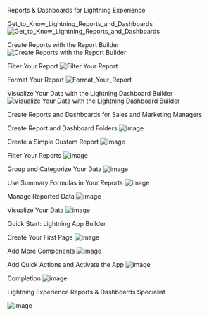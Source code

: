 Reports & Dashboards for Lightning Experience



Get_to_Know_Lightning_Reports_and_Dashboards
![Get_to_Know_Lightning_Reports_and_Dashboards ](https://github.com/smartinternz02/SI-GuidedProject-605002-1705741939/assets/145829884/fae255e5-cd80-4e37-9b07-d79f3bb7385f)



Create Reports with the Report Builder
![Create Reports with the Report Builder ](https://github.com/smartinternz02/SI-GuidedProject-605002-1705741939/assets/145829884/2f9bb181-64ad-43c9-9518-392a51b1175d)



Filter Your Report
![Filter Your Report](https://github.com/smartinternz02/SI-GuidedProject-605002-1705741939/assets/145829884/8e60bfe7-eed9-4e2f-8bb1-0dcdb90f4179)



Format Your Report
![Format_Your_Report](https://github.com/smartinternz02/SI-GuidedProject-605002-1705741939/assets/145829884/fff3fb21-124c-4998-9eb1-b2fb8e08a039)



Visualize Your Data with the Lightning Dashboard Builder
![Visualize Your Data with the Lightning Dashboard Builder](https://github.com/smartinternz02/SI-GuidedProject-605002-1705741939/assets/145829884/722014aa-8d22-41ca-9ddc-4cf29066b4e6)







Create Reports and Dashboards for Sales and Marketing Managers



Create Report and Dashboard Folders
![image](https://github.com/smartinternz02/SI-GuidedProject-605002-1705741939/assets/145829884/5b3e1ad1-8832-4a61-8fa4-3ec5fc661bcd)



Create a Simple Custom Report
![image](https://github.com/smartinternz02/SI-GuidedProject-605002-1705741939/assets/145829884/764569da-20ff-4c82-bb17-b08f055c2329)



Filter Your Reports
![image](https://github.com/smartinternz02/SI-GuidedProject-605002-1705741939/assets/145829884/f03ff8ce-e589-4814-8e1a-f5978173257a)



Group and Categorize Your Data
![image](https://github.com/smartinternz02/SI-GuidedProject-605002-1705741939/assets/145829884/490aebc2-d607-432b-a909-c61d55c80c6e)



Use Summary Formulas in Your Reports
![image](https://github.com/smartinternz02/SI-GuidedProject-605002-1705741939/assets/145829884/3dfc4867-1ff1-4c94-aa1f-d02805f6a1f6)



Manage Reported Data
![image](https://github.com/smartinternz02/SI-GuidedProject-605002-1705741939/assets/145829884/03bd0167-c2da-4313-8224-4c392191a6e3)



Visualize Your Data
![image](https://github.com/smartinternz02/SI-GuidedProject-605002-1705741939/assets/145829884/c424fbc6-e107-4451-b9d7-32426917b683)






Quick Start: Lightning App Builder



Create Your First Page
![image](https://github.com/smartinternz02/SI-GuidedProject-605002-1705741939/assets/145829884/da77b27d-9ee8-44b0-b115-ba963355c7be)



Add More Components
![image](https://github.com/smartinternz02/SI-GuidedProject-605002-1705741939/assets/145829884/5152c3bb-460b-4338-87f1-d347b2588161)



Add Quick Actions and Activate the App
![image](https://github.com/smartinternz02/SI-GuidedProject-605002-1705741939/assets/145829884/f3350e51-3ddc-4dbc-9dab-8189da235cbe)



Completion
![image](https://github.com/smartinternz02/SI-GuidedProject-605002-1705741939/assets/145829884/0483c62a-5302-407b-abf9-c7a8f1e4aff1)








Lightning Experience Reports & Dashboards Specialist


![image](https://github.com/smartinternz02/SI-GuidedProject-605002-1705741939/assets/145829884/4b97cc85-7341-46ef-83ce-ef35d22ef74f)


